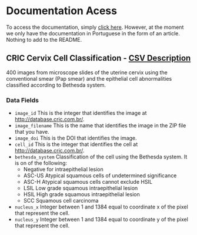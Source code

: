 # Documentation Acess
To access the documentation, simply [click here](). However, at the moment we only have the documentation in Portuguese in the form of an article. Nothing to add to the README.


## CRIC Cervix Cell Classification - [CSV Description](https://github.com/brunofaria27/image-processing/blob/main/src/data/classifications.csv)

400 images from microscope slides of the uterine cervix using the conventional smear (Pap smear) and the epithelial cell abnormalities classified according to Bethesda system.

### Data Fields
- `image_id`
  This is the integer that identifies the image at http://database.cric.com.br/.
- `image_filename`
  This is the name that identifies the image in the ZIP file that you have.
- `image_doi`
  This is the DOI that identifies the image.
- `cell_id`
  This is the integer that identifies the cell at http://database.cric.com.br/.
- `bethesda_system`
  Classification of the cell
  using the Bethesda system.
  It is on of the following:
  - Negative for intraepithelial lesion
  - ASC-US
    Atypical squamous cells of undetermined significance
  - ASC-H
    Atypical squamous cells cannot exclude HSIL
  - LSIL
    Low grade squamous intraepithelial lesion
  - HSIL
    High grade squamous intraepithelial lesion
  - SCC
    Squamous cell carcinoma
- `nucleus_x`
  Integer between 1 and 1384 equal to coordinate x of the pixel that represent the cell.
- `nucleus_y`
  Integer between 1 and 1384 equal to coordinate y of the pixel that represent the cell.
